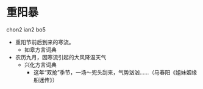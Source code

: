 



# 重阳暴
chon2 ian2 bo5
+ 重阳节前后到来的寒流。
  * 如皋方言词典
+ 农历九月，因寒流引起的大风降温天气
  * 兴化方言词典
    - 这年“双抢”季节，一场～兜头刮来，气势汹汹……（马春阳《姐妹姻缘船迷传》）
